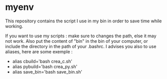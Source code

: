 # myenv
This repository contains the script I use in my bin in order to save time while working.

If you want to use my scripts : make sure to changes the path, else it may not work. Also put the content of "bin" in the bin of your computer, or include the directory in the path of your .bashrc. I advises you also to use aliases, here are some exemple :

  - alias cbuild='bash crea_c.sh'
  - alias pybuild='bash crea_py.sh'
  - alias save_bin='bash save_bin.sh'
